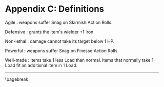 # Appendix C: Definitions

Agile
: weapons suffer Snag on Skirmish Action Rolls.

Defensive
: grants the item's wielder +1 Iron.

Non-lethal
: damage cannot take its target below 1 HP.

Powerful
: weapons suffer Snag on Finesse Action Rolls.

Well-made
: items take 1 less Load than normal. Items that normally take 1 Load fit an additional item in 1 Load.

* * * * * * * * * * * * * * * * * * * * * * * * * * * * * * * * * * * * * * * *

\pagebreak
